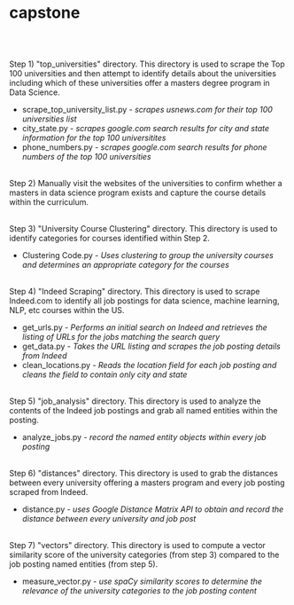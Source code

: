 # capstone
<br/><br/>

Step 1) "top_universities" directory.  This directory is used to scrape the Top 100 universities and then attempt to identify details about the universities including which of these universities offer a masters degree program in Data Science.<br>
* scrape_top_university_list.py - *scrapes usnews.com for their top 100 universities list*
* city_state.py - *scrapes google.com search results for city and state information for the top 100 universitites*
* phone_numbers.py - *scrapes google.com search results for phone numbers of the top 100 universities*
<br/><br/>

Step 2) Manually visit the websites of the universities to confirm whether a masters in data science program exists and capture the course details within the curriculum.
<br/><br/>

Step 3) "University Course Clustering" directory.  This directory is used to identify categories for courses identified within Step 2.
* Clustering Code.py - *Uses clustering to group the university courses and determines an appropriate category for the courses*
<br/><br/>

Step 4) "Indeed Scraping" directory.  This directory is used to scrape Indeed.com to identify all job postings for data science, machine learning, NLP, etc courses within the US.
* get_urls.py - *Performs an initial search on Indeed and retrieves the listing of URLs for the jobs matching the search query*
* get_data.py - *Takes the URL listing and scrapes the job posting details from Indeed*
* clean_locations.py - *Reads the location field for each job posting and cleans the field to contain only city and state*
<br/><br/>

Step 5) "job_analysis" directory.  This directory is used to analyze the contents of the Indeed job postings and grab all named entities within the posting.
* analyze_jobs.py - *record the named entity objects within every job posting*
<br/><br/>

Step 6) "distances" directory.  This directory is used to grab the distances between every university offering a masters program and every job posting scraped from Indeed.
* distance.py - *uses Google Distance Matrix API to obtain and record the distance between every university and job post*
<br/><br/>

Step 7) "vectors" directory.  This directory is used to compute a vector similarity score of the university categories (from step 3) compared to the job posting named entities (from step 5).
* measure_vector.py - *use spaCy similarity scores to determine the relevance of the university categories to the job posting content*
<br/><br/>
